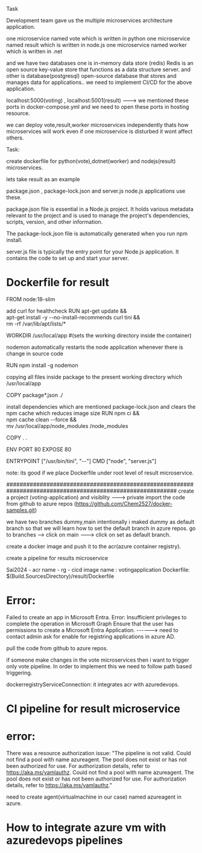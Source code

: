 
Task

Development team gave us the multiple microservices architecture application.

one microservice named vote which is written in python 
one microservice named result which is written in node.js
one microservice named worker which is written in .net

and we have two databases one is in-memory data store (redis) Redis is an open source key-value store that functions as a data structure server. and other is database(postgresql)  open-source database that stores and manages data for applications..
we need to implement CI/CD for the above application.

localhost:5000(voting) , localhost:5001(result) ---> we mentioned  these ports in docker-compose.yml and we need to open these ports in hosting resource.

we can deploy vote,result,worker microservices independently thats how microservices will work even if one microservice is disturbed it wont affect others.


Task:

create dockerfile for python(vote),dotnet(worker) and nodejs(result) microservices.

lets take result as an example

package.json , package-lock.json and server.js node.js applications use these.

package.json file is essential in a Node.js project. It holds various metadata relevant to the project and is used to manage the project's dependencies, scripts, version, and other information.

The package-lock.json file is automatically generated when you run npm install.

server.js file is typically the entry point for your Node.js application. It contains the code to set up and start your server.

# Dockerfile for result

FROM node:18-slim

 add curl for healthcheck
RUN apt-get update && \
    apt-get install -y --no-install-recommends curl tini && \
    rm -rf /var/lib/apt/lists/*

WORKDIR /usr/local/app #(sets the working directory inside the container)

  nodemon  automatically restarts the node application whenever there is change in source code 

RUN npm install -g nodemon

 copying all files inside package to the present working directory which /usr/local/app

COPY package*.json ./

 install dependencies which are mentioned package-lock.json and clears the npm cache which reduces image size 
RUN npm ci && \
 npm cache clean --force && \
 mv /usr/local/app/node_modules /node_modules

COPY . .

ENV PORT 80
EXPOSE 80

ENTRYPOINT ["/usr/bin/tini", "--"]
CMD ["node", "server.js"]

note: its good if we place Dockerfile under root level of result microservice.

###########################################################################################################
 create a project (voting-application) and visiblity ---> private
import the code from github  to azure repos (https://github.com/Chem2527/docker-samples.git)

we have two branches dummy,main intentionally i maked dummy as default branch so that we will learn how to set the default branch in azure repos.
go to branches --> click on main ---> click on set as default branch.

create a docker image and push it to the acr(azure container registry).

create a pipeline for results microservice

Sai2024 - acr name - rg - cicd
image name : votingapplication
Dockerfile:   $(Build.SourcesDirectory)/result/Dockerfile

# Error: 
Failed to create an app in Microsoft Entra. Error: Insufficient privileges to complete the operation in Microsoft Graph Ensure that the user has permissions to create a Microsoft Entra Application. ------> need to contact admin ask for enable for registring applications in azure AD.

pull the code from github to azure repos.

if someone make changes in the vote microservices then i want to trigger only vote pipeline.
In order to implement this we need to follow path based triggering.

dockerregistryServiceConnection: it integrates  acr with azuredevops.

# CI pipeline for result microservice 




# error:


There was a resource authorization issue: "The pipeline is not valid. Could not find a pool with name azureagent. The pool does not exist or has not been authorized for use. For authorization details, refer to https://aka.ms/yamlauthz. Could not find a pool with name azureagent. The pool does not exist or has not been authorized for use. For authorization details, refer to https://aka.ms/yamlauthz."

need to create  agent(virtualmachine in our case) named azureagent in azure.

# How to integrate azure vm with azuredevops pipelines






